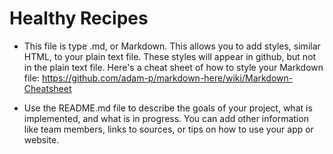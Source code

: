 # Healthy Recipes

- This file is type .md, or Markdown.  This allows you to add styles, similar HTML, to your plain text file.  These styles will appear in github, but not in the plain text file.  Here's a cheat sheet of how to style your Markdown file: https://github.com/adam-p/markdown-here/wiki/Markdown-Cheatsheet

- Use the README.md file to describe the goals of your project, what is implemented, and what is in progress.  You can add other information like team members, links to sources, or tips on how to use your app or website.

